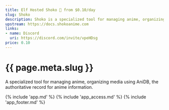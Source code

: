 ```yaml
---
title: Elf Hosted Shoko 🧝 from $0.10/day
slug: Shoko
description: Shoko is a specialized tool for managing anime, organizing media using AniDB, the authoritative record for anime information
upstream: https://docs.shokoanime.com
links:
- name: Discord
  uri: https://discord.com/invite/vpeHDsg
price: 0.10
---
```


# {{ page.meta.slug }}

A specialized tool for managing anime, organizing media using AniDB, the authoritative record for anime information.

{% include 'app.md' %}
{% include 'app_access.md' %}
{% include 'app_footer.md' %}
